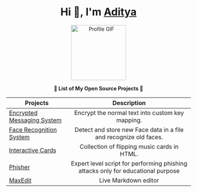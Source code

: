 <h1 align="center">Hi 👋, I'm <a href="https://bento.me/adityasinh" target="_blank">Aditya</a></h1>

<!-- Hey, wait a minute! What are you doing in my README.md file? Tell me, you're copying my content, right? I know it! -->

<p align="center">
  <img src="https://github.com/user-attachments/assets/62e7112a-2522-475f-a4fb-9000ead0ea5e" alt="Profile GIF" width="150" />
</p>

<p align="center"><b>🌟 List of My Open Source Projects 🌟</b></p>

<div align="center">

| Projects  | Description  |
| ------------- |:-------------:|
| [Encrypted Messaging System](https://adityasinh-sodha.github.io/Encrypted-Messaging-System/)      | Encrypt the normal text into custom key mapping.|
| [Face Recognition System](https://github.com/Adityasinh-Sodha/Face-Recognition-System/blob/main/main.py)| Detect and store new Face data in a file and recognize old faces. |
| [Interactive Cards](https://adityasinh-sodha.github.io/Interactive-Cards/)      | Collection of flipping music cards in HTML.   |
| [Phisher](https://github.com/Adityasinh-Sodha/Phisher)       |   Expert level script for performing phishing attacks only for educational purpose             |
| [MaxEdit](https://adityasinh-sodha.github.io/MaxEdit/) |   Live Markdown editor                    |

</div>
